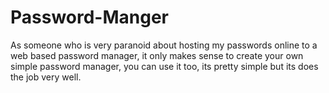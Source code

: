 # Password-Manger

As someone who is very paranoid about hosting my passwords online to a web based password manager, it only makes sense to create your own simple password manager, you can use it too, its pretty simple but its does the job very well. 
